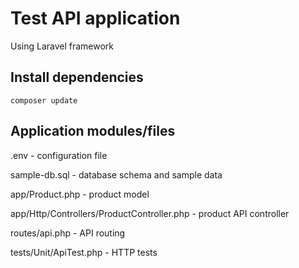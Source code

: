 
# Test API application

Using Laravel framework

## Install dependencies

`composer update`

## Application modules/files

.env - configuration file

sample-db.sql - database schema and sample data

app/Product.php - product model

app/Http/Controllers/ProductController.php - product API controller

routes/api.php - API routing

tests/Unit/ApiTest.php - HTTP tests
